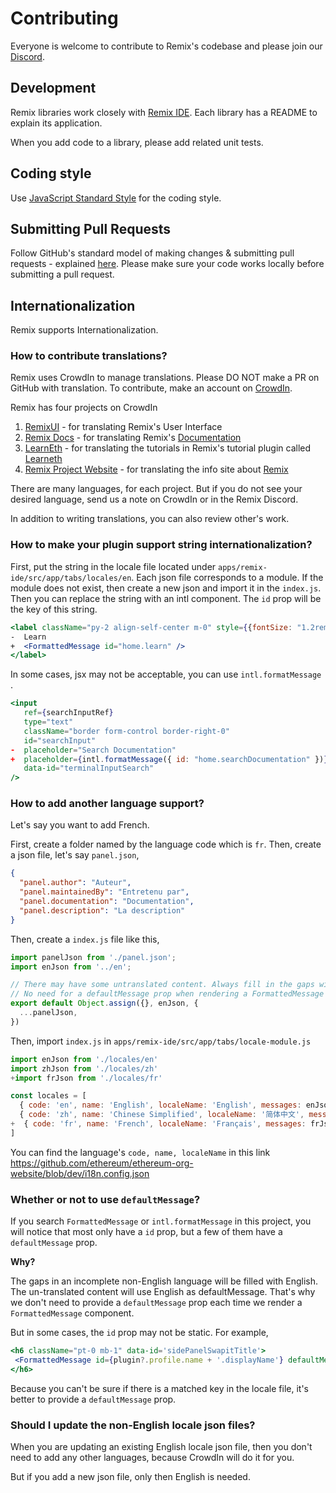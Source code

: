 # Contributing

Everyone is welcome to contribute to Remix's codebase and please join our [Discord](https://discord.gg/Sacg4gchvS).

## Development
Remix libraries work closely with [Remix IDE](https://remix.ethereum.org). Each library has a README to explain its application.

When you add code to a library, please add related unit tests.

## Coding style

Use [JavaScript Standard Style](https://standardjs.com/) for the coding style.

## Submitting Pull Requests
Follow GitHub's standard model of making changes & submitting pull requests - explained [here](https://guides.github.com/activities/forking/). Please make sure your code works locally before submitting a pull request.

## Internationalization
Remix supports Internationalization.

### How to contribute translations?
Remix uses CrowdIn to manage translations.  Please DO NOT make a PR on GitHub with translation. To contribute, make an account on [CrowdIn](https://accounts.crowdin.com/register). 

Remix has four projects on CrowdIn
1. [RemixUI](https://crowdin.com/project/remix-ui/) - for translating Remix's User Interface
2. [Remix Docs](https://crowdin.com/project/remix-translation)  - for translating Remix's [Documentation](https://remix-ide.readthedocs.io)
3. [LearnEth](https://crowdin.com/project/remix-learneth) - for translating the tutorials in Remix's tutorial plugin called [Learneth](https://remix.ethereum.org/?#activate=solidity,solidityUnitTesting,LearnEth)
4. [Remix Project Website](https://crowdin.com/project/361d7e8c3b07220fa22e9d5a901b0021) - for translating the info site about [Remix](https://remix-project.org/)

There are many languages, for each project.  But if you do not see your desired language, send us a note on CrowdIn or in the Remix Discord.

In addition to writing translations, you can also review other's work. 

### How to make your plugin support string internationalization?
First, put the string in the locale file located under `apps/remix-ide/src/app/tabs/locales/en`.
Each json file corresponds to a module. If the module does not exist, then create a new json and import it in the `index.js`.
Then you can replace the string with an intl component. The `id` prop will be the key of this string.
```jsx
<label className="py-2 align-self-center m-0" style={{fontSize: "1.2rem"}}>
-  Learn
+  <FormattedMessage id="home.learn" />
</label>
```
In some cases, jsx may not be acceptable, you can use `intl.formatMessage` .
```jsx
<input
   ref={searchInputRef}
   type="text"
   className="border form-control border-right-0"
   id="searchInput"
-  placeholder="Search Documentation"
+  placeholder={intl.formatMessage({ id: "home.searchDocumentation" })}
   data-id="terminalInputSearch"
/>
```

### How to add another language support?
Let's say you want to add French.

First, create a folder named by the language code which is `fr`.
Then, create a json file, let's say `panel.json`,
```json
{
  "panel.author": "Auteur",
  "panel.maintainedBy": "Entretenu par",
  "panel.documentation": "Documentation",
  "panel.description": "La description"
}
```
Then, create a `index.js` file like this,
```js
import panelJson from './panel.json';
import enJson from '../en';

// There may have some untranslated content. Always fill in the gaps with EN JSON.
// No need for a defaultMessage prop when rendering a FormattedMessage component.
export default Object.assign({}, enJson, {
  ...panelJson,
})
```
Then, import `index.js` in `apps/remix-ide/src/app/tabs/locale-module.js`
```js
import enJson from './locales/en'
import zhJson from './locales/zh'
+import frJson from './locales/fr'

const locales = [
  { code: 'en', name: 'English', localeName: 'English', messages: enJson },
  { code: 'zh', name: 'Chinese Simplified', localeName: '简体中文', messages: zhJson },
+  { code: 'fr', name: 'French', localeName: 'Français', messages: frJson },
]
```
You can find the language's `code, name, localeName` in this link
https://github.com/ethereum/ethereum-org-website/blob/dev/i18n.config.json

### Whether or not to use `defaultMessage`?
If you search `FormattedMessage` or `intl.formatMessage` in this project, you will notice that most only have a `id` prop, but a few of them have a `defaultMessage` prop.

**Why?**

The gaps in an incomplete non-English language will be filled with English. The un-translated content will use English as defaultMessage. That's why we don't need to provide a `defaultMessage` prop each time we render a `FormattedMessage` component.

But in some cases, the `id` prop may not be static. For example,
```jsx
<h6 className="pt-0 mb-1" data-id='sidePanelSwapitTitle'>
 <FormattedMessage id={plugin?.profile.name + '.displayName'} defaultMessage={plugin?.profile.displayName || plugin?.profile.name} />
</h6>
```

Because you can't be sure if there is a matched key in the locale file, it's better to provide a `defaultMessage` prop.

### Should I update the non-English locale json files?
When you are updating an existing English locale json file, then you don't need to add any other languages, because CrowdIn will do it for you.

But if you add a new json file, only then English is needed.
